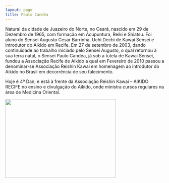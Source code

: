 ```yaml
---
layout: page
title: Paulo Candéa
---
```



Natural da cidade de Juazeiro do Norte, no Ceará, nascido em 29 de Dezembro
de 1965, com formação em Acupuntura, Reiki e Shiatsu. Foi aluno do Sensei
Augusto Cesar Barrinha, Uchi Dechi de Kawai Sensei e introdutor do Aikido
em Recife. Em 27 de setembro de 2003, dando continuidade ao trabalho iniciado
pelo Sensei Augusto, o qual retornou à sua terra natal, o Sensei Paulo Candéa,
já sob a tutela de Kawai Sensei, fundou a Associação Recife de Aikido a qual
em Fevereiro de 2010 passou a denominar-se Associação Reishin Kawai em homenagem
ao introdutor do Aikido no Brasil em decorrência de seu falecimento.

Hoje é 4º Dan, e está à frente da Associação Reishin Kawai – AIKIDO RECIFE
no ensino e divulgação do Aikido, onde ministra cursos regulares na área de
Medicina Oriental.


<img src="{{ site.baseurl }}/assets/paulo-card.jpg" width="350px" height="250px" />
